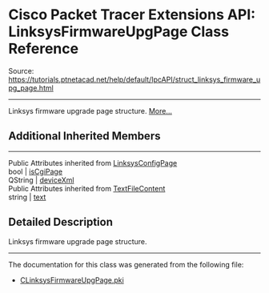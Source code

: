# Cisco Packet Tracer Extensions API: LinksysFirmwareUpgPage Class Reference

Source: https://tutorials.ptnetacad.net/help/default/IpcAPI/struct_linksys_firmware_upg_page.html

---

Linksys firmware upgrade page structure. [More...](struct_linksys_firmware_upg_page.html#details)

##  Additional Inherited Members  
  
---  
Public Attributes inherited from [LinksysConfigPage](struct_linksys_config_page.html)  
bool | [isCgiPage](struct_linksys_config_page.html#ab787b824be6e0edd4004c304cba6f5c8)  
QString | [deviceXml](struct_linksys_config_page.html#a4cbc747285574f098e164975099f179e)  
Public Attributes inherited from [TextFileContent](struct_text_file_content.html)  
string | [text](struct_text_file_content.html#a58d61557cca9be271f051076e40f5348)  
  
## Detailed Description

Linksys firmware upgrade page structure. 

* * *

The documentation for this class was generated from the following file:

  * [CLinksysFirmwareUpgPage.pki](_c_linksys_firmware_upg_page_8pki.html)


